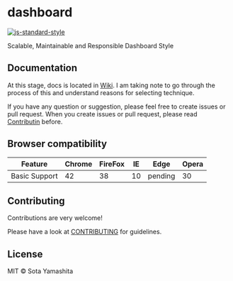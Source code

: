 # dashboard

[![js-standard-style](https://img.shields.io/badge/code%20style-standard-brightgreen.svg?style=flat)](https://github.com/feross/standard)

Scalable, Maintainable and Responsible Dashboard Style

## Documentation

At this stage, docs is located in [Wiki](https://github.com/sotayamashita/dashboard/wiki). I am taking note to go through the process of this and understand reasons for selecting technique.

If you have any question or suggestion, please feel free to create issues or pull request. When you create issues or pull request, please read [Contributin](#contributing) before. 

## Browser compatibility

| Feature       | Chrome        | FireFox       | IE            | Edge         | Opera         |
| ------------- | ------------- | ------------- | ------------- |------------- | ------------- |
| Basic Support | 42            | 38            | 10            | pending      |  30           | 

## Contributing

Contributions are very welcome!

Please have a look at [CONTRIBUTING](CONTRIBUTING) for guidelines.

## License

MIT © Sota Yamashita

